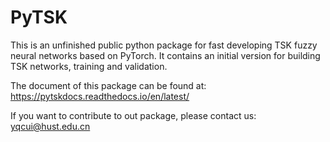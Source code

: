 # PyTSK
This is an unfinished public python package for fast developing TSK fuzzy neural networks based on PyTorch.
It contains an initial version for building TSK networks, training and validation.

The document of this package can be found at: https://pytskdocs.readthedocs.io/en/latest/

If you want to contribute to out package, please contact us: yqcui@hust.edu.cn

